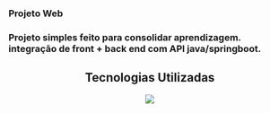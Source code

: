 <h3>Projeto Web</h3>
<h3>Projeto simples feito para consolidar aprendizagem. integração de front + back end com API java/springboot.</h2>

<h2 align="center">Tecnologias Utilizadas</h2>
<p align="center">
  <a href="https://skillicons.dev">
    <img src="https://skillicons.dev/icons?i=js,html,css,spring,java,eclipse,vscode" />
  </a>
</p>

